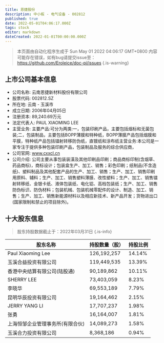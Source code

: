```yaml
---
title: 恩捷股份
description: 中小板 - 电气设备 - 002812
published: true
date: 2022-05-01T04:06:17.000Z
tags: stock
editor: markdown
dateCreated: 2022-01-01T00:00:00.000Z
---
```


> 本页面由自动化程序生成于 Sun May 01 2022 04:06:17 GMT+0800
> 内容可能存在错误，如有bug请提交issue至：https://github.com/Eroleice/doc-pi/issues
{.is-warning}

## 上市公司基本信息
- 公司名称: 云南恩捷新材料股份有限公司
- 股票代码: 002812.SZ
- 所在地: 云南 - 玉溪市
- 成立日期: 2006年04月05日
- 注册资本: 89,240.69万元
- 法定代表人: PAUL XIAOMING LEE
- 主营业务: 主要产品:可分为两类:一，包装印刷产品，主要包括烟标和无菌包装;二，包装制品，主要包括BOPP薄膜和特种纸，BOPP薄膜产品包括烟膜和平膜，特种纸产品包括镭射转移防伪纸，直镀纸和涂布纸主营业务:本公司是一家专注于提供多种包装印刷产品，包装制品及服务的综合供应商，
- 公司官网: www.cxxcl.cn
- 公司介绍: 公司主要从事包装装潢及其他印刷品印刷；商品商标印制(含烟草、药品商标)，商标设计；包装盒生产、加工、销售；彩色印刷；纸制品(不含造纸)、塑料制品及其他配套产品的生产、加工、销售；生产、加工、销售印刷用原料、辅料；生产、加工、销售塑料薄膜、改性塑料；生产、加工、销售镭射转移纸、金银卡纸、液体包装纸、电化铝、高档包装纸；生产、加工、销售防伪标识、防伪材料；包装机械、包装机械零配件的设计、制造、加工、销售；生产、加工、销售新能源材料以及相应新技术、新产品开发；货物进出口(国家限制和禁止的项目除外)。


## 十大股东信息
> 股东持股数据截止于：2022年03月31日
{.is-info}

| 股东名称 | 持股数量（股） | 持股比例 |
| --- | --- | --- |
| Paul Xiaoming Lee | 126,192,257 | 14.14% |
| 玉溪合益投资有限公司 | 119,449,535 | 13.39% |
| 香港中央结算有限公司(陆股通) | 90,189,862 | 10.11% |
| SHERRY LEE | 73,403,059 | 8.23% |
| 李晓华 | 69,553,189 | 7.79% |
| 昆明华辰投资有限公司 | 19,164,462 | 2.15% |
| JERRY YANG LI | 17,707,237 | 1.98% |
| 张勇 | 16,164,007 | 1.81% |
| 上海恒邹企业管理事务所(有限合伙) | 14,089,273 | 1.58% |
| 玉溪合力投资有限公司 | 8,368,186 | 0.94% |




